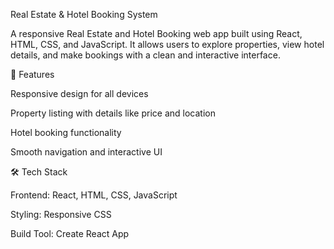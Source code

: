 Real Estate & Hotel Booking System

A responsive Real Estate and Hotel Booking web app built using React, HTML, CSS, and JavaScript.
It allows users to explore properties, view hotel details, and make bookings with a clean and interactive interface.

🚀 Features

Responsive design for all devices

Property listing with details like price and location

Hotel booking functionality

Smooth navigation and interactive UI

🛠 Tech Stack

Frontend: React, HTML, CSS, JavaScript

Styling: Responsive CSS

Build Tool: Create React App

